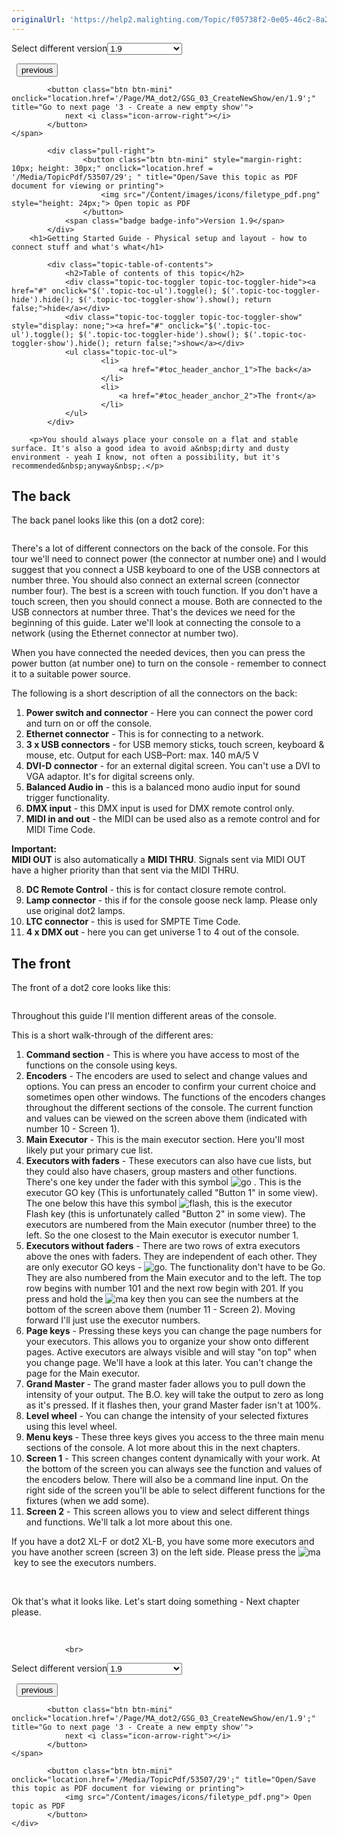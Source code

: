 ```yaml
---
originalUrl: 'https://help2.malighting.com/Topic/f05738f2-0e05-46c2-8a20-88c0852321e8/en'
---
```


<div class="topic-navigation">

<div class="pull-right">
	<span class="pull-left">


<div class="pull-left">
<form action="/Topic/SetCurrentVersionNumber" class="form-inline" id="frmTagSelector" method="post">	<span class="form-mini">
		<div class="input-prepend"><span class="add-on">Select different version</span><select autocomplete="off" id="versionNumberId" name="versionNumberId" onchange="$(this).closest('#frmTagSelector').submit();" style="width: 120px;"><option value="">- latest -</option>
<option value="3">1.1</option>
<option value="7">1.2</option>
<option value="12">1.3</option>
<option value="16">1.5</option>
<option selected="selected" value="29">1.9</option>
</select></div>
		<input data-val="true" data-val-number="The field Int32 must be a number." data-val-required="The Int32 field is required." id="ProductId" name="ProductId" type="hidden" value="28">
		<input id="CurrentGuid" name="CurrentGuid" type="hidden" value="f05738f2-0e05-46c2-8a20-88c0852321e8">
	</span>
</form></div>&nbsp;	</span>
	<span class="pull-right" style="white-space: nowrap;">
			<button class="btn btn-mini" onclick="location.href='/Page/MA_dot2/GSG_01_Introduction/en/1.9'; " title="Go to previous page '1 - Introduction'">
				<i class="icon-arrow-left"></i> previous
			</button>

			<button class="btn btn-mini" onclick="location.href='/Page/MA_dot2/GSG_03_CreateNewShow/en/1.9';" title="Go to next page '3 - Create a new empty show'">
				next <i class="icon-arrow-right"></i> 
			</button>
	</span>
</div>
<div class="clear-fix" style="margin-bottom: 10px"></div>
</div>

		
			<div class="pull-right">
					<button class="btn btn-mini" style="margin-right: 10px; height: 30px;" onclick="location.href = '/Media/TopicPdf/53507/29'; " title="Open/Save this topic as PDF document for viewing or printing">
						<img src="/Content/images/icons/filetype_pdf.png" style="height: 24px;"> Open topic as PDF
					</button>
				<span class="badge badge-info">Version 1.9</span>
			</div>
		<h1>Getting Started Guide - Physical setup and layout - how to connect stuff and what's what</h1>

			<div class="topic-table-of-contents">
				<h2>Table of contents of this topic</h2>
				<div class="topic-toc-toggler topic-toc-toggler-hide"><a href="#" onclick="$('.topic-toc-ul').toggle(); $('.topic-toc-toggler-hide').hide(); $('.topic-toc-toggler-show').show(); return false;">hide</a></div>
				<div class="topic-toc-toggler topic-toc-toggler-show" style="display: none;"><a href="#" onclick="$('.topic-toc-ul').toggle(); $('.topic-toc-toggler-hide').show(); $('.topic-toc-toggler-show').hide(); return false;">show</a></div>
				<ul class="topic-toc-ul">
						<li>
							<a href="#toc_header_anchor_1">The back</a>
						</li>
						<li>
							<a href="#toc_header_anchor_2">The front</a>
						</li>
				</ul>
			</div>

		<p>You should always place your console on a flat and stable surface. It's also a good idea to avoid a&nbsp;dirty and dusty environment - yeah I know, not often a possibility, but it's recommended&nbsp;anyway&nbsp;.</p>

<a name="toc_header_anchor_1" id="toc_header_anchor_1" class="topic-toc-item"></a><h2>The back</h2>

<p>The back panel looks like this (on a dot2 core):</p>

<p><img alt="" src="/Media/Image/Dot2_GettingStarted_PhysicalSetupAndLayout_01_1-1_2.png"></p>

<p>There's a lot of different connectors on the back of the console. For this tour we'll need to connect power (the connector at number one) and I would suggest that you connect a USB keyboard to one of the USB connectors at number three. You should also connect an external screen (connector number four). The best is a screen with touch function. If you don't have a touch screen, then you should connect a mouse. Both are connected to the USB connectors at number three. That's the devices we need for the beginning of this guide. Later we'll look at connecting the console to a network (using the&nbsp;Ethernet connector at number two). &nbsp;</p>

<p>When you have connected the needed devices, then you can press the power button (at number one) to turn on the console - remember to connect it to a suitable power source.</p>

<p>The following is a short description of all the connectors on the back:</p>

<ol>
	<li><strong>Power switch and connector</strong> - Here you can connect the power cord and turn on or off the console.</li>
	<li><strong>Ethernet connector</strong> - This is for connecting to a network.</li>
	<li><strong>3 x USB connectors</strong> - for USB memory sticks, touch screen, keyboard &amp; mouse, etc. Output for each USB–Port: max. 140 mA/5 V</li>
	<li><strong>DVI-D connector</strong> - for an external digital screen. You can't use a DVI to VGA adaptor. It's for digital screens only.</li>
	<li><strong>Balanced Audio in</strong> - this is a balanced mono audio input for sound trigger functionality.</li>
	<li><strong>DMX input</strong> - this DMX input is used for DMX remote control only.</li>
	<li><strong>MIDI in and out</strong> - the MIDI can be used also as a remote control and for MIDI Time Code.</li>
</ol>

<div class="important"><strong>Important:</strong><br>
<strong>MIDI OUT</strong> is also automatically a <strong>MIDI THRU</strong>. Signals sent via MIDI OUT have a higher priority than that sent via the MIDI THRU.&nbsp;</div>

<ol start="8">
	<li><strong>DC Remote Control</strong> - this is for contact closure remote control.</li>
	<li><strong>Lamp connector</strong> - this if for the console goose neck lamp. Please only use original&nbsp;dot2 lamps.</li>
	<li><strong>LTC&nbsp;connector</strong> - this is used for SMPTE&nbsp;Time Code.</li>
	<li><strong>4 x DMX out</strong> - here you can get universe 1 to 4 out of the console.</li>
</ol>

<a name="toc_header_anchor_2" id="toc_header_anchor_2" class="topic-toc-item"></a><h2>The front</h2>

<p>The front of a dot2 core looks like this:</p>

<p><img alt="" src="/Media/Image/Dot2_GettingStarted_PhysicalSetupAndLayout_TheFront_2.png"></p>

<p>Throughout this guide I'll mention different areas of the console.&nbsp;</p>

<p>This is a short walk-through of the different ares:</p>

<ol>
	<li><strong>Command section</strong> - This is where you have access to most of the functions on the console using keys.</li>
	<li><strong>Encoders</strong> - The encoders are used to select and change values and options. You can press an encoder to confirm your current choice and sometimes open other windows. The functions of the encoders changes throughout the different sections of the console. The current function and values can be viewed on the screen above them (indicated with number 10 - Screen 1).</li>
	<li><strong>Main Executor</strong> - This is the main executor section. Here you'll most likely put your primary cue list.</li>
	<li><strong>Executors with faders</strong> - These executors can also have cue lists, but they could also have chasers, group masters and other functions. There's one key under the fader with this symbol <span class="hardkey"><img alt="go" src="/Media/Mlg/go_1.png"></span> . This is the executor GO key (This is unfortunately called "Button 1" in some view). The one below this have this symbol <span class="hardkey"><img alt="flash" src="/Media/Mlg/flash_1.png"></span>, this is the executor Flash&nbsp;key (this is unfortunately called "Button 2" in some view). The executors are numbered from the Main executor (number three) to the left. So the one closest to the Main executor is executor number 1.</li>
	<li><strong>Executors without faders</strong> - There are two rows of extra executors above the ones with faders. They are independent&nbsp;of each other. They are only executor GO keys - <span class="hardkey"><img alt="go" src="/Media/Mlg/go_1.png"></span>. The functionality&nbsp;don't have to be Go. They are also numbered from the Main executor and to the left. The top row begins with number 101 and the next row begin with 201. If you press and hold the <span class="hardkey"><img alt="ma" src="/Media/Mlg/ma.png"></span> key then you can see the numbers at the bottom of the screen above them (number 11 - Screen 2). Moving forward I'll just use the executor numbers.&nbsp;</li>
	<li><strong>Page keys</strong> - Pressing these keys you can change the page numbers for your executors. This allows you to organize your show onto different pages. Active executors are always visible and will stay "on top" when you change page. We'll have a look at this later. You can't change the page for the Main executor.</li>
	<li><strong>Grand Master</strong> - The grand master fader allows you to pull down the intensity of your output. The <span class="hardkey">B.O.</span> key will take the output to zero as long as it's pressed. If it flashes then, your grand Master fader isn't at 100%.</li>
	<li><strong>Level wheel</strong> - You can change the intensity of your selected fixtures using this level wheel.</li>
	<li><strong>Menu keys </strong>- These three keys gives you access to the three main menu sections of the console. A lot more about this in the next chapters.</li>
	<li><strong>Screen 1</strong> - This screen changes content dynamically with your work. At the bottom of the screen you can always see the function and values of the encoders below. There will also be a command line input. On the right side of the screen you'll be able to select different functions for the fixtures (when we add some).</li>
	<li><strong>Screen 2</strong> - This screen allows you to view and select different things and functions. We'll talk a lot more about this one.</li>
</ol>

<p>If you have a dot2 XL-F or dot2 XL-B, you have some more executors and you have another screen (screen 3) on the left side. Please press the&nbsp;<span class="hardkey"><img alt="ma" src="/Media/Mlg/ma.png"></span>&nbsp;key to see the executors numbers.</p>

<p>&nbsp;</p>

<p>Ok that's what it looks like. Let's start doing something - Next chapter please.&nbsp;</p>

<p>&nbsp;</p>


				<br>
<div class="topic-navigation">

<div class="pull-right">
	<span class="pull-left">


<div class="pull-left">
<form action="/Topic/SetCurrentVersionNumber" class="form-inline" id="frmTagSelector" method="post">	<span class="form-mini">
		<div class="input-prepend"><span class="add-on">Select different version</span><select autocomplete="off" id="versionNumberId" name="versionNumberId" onchange="$(this).closest('#frmTagSelector').submit();" style="width: 120px;"><option value="">- latest -</option>
<option value="3">1.1</option>
<option value="7">1.2</option>
<option value="12">1.3</option>
<option value="16">1.5</option>
<option selected="selected" value="29">1.9</option>
</select></div>
		<input data-val="true" data-val-number="The field Int32 must be a number." data-val-required="The Int32 field is required." id="ProductId" name="ProductId" type="hidden" value="28">
		<input id="CurrentGuid" name="CurrentGuid" type="hidden" value="f05738f2-0e05-46c2-8a20-88c0852321e8">
	</span>
</form></div>&nbsp;	</span>
	<span class="pull-right" style="white-space: nowrap;">
			<button class="btn btn-mini" onclick="location.href='/Page/MA_dot2/GSG_01_Introduction/en/1.9'; " title="Go to previous page '1 - Introduction'">
				<i class="icon-arrow-left"></i> previous
			</button>

			<button class="btn btn-mini" onclick="location.href='/Page/MA_dot2/GSG_03_CreateNewShow/en/1.9';" title="Go to next page '3 - Create a new empty show'">
				next <i class="icon-arrow-right"></i> 
			</button>
	</span>
</div>
	<div class="clear-fix"></div>
	<div class="pull-right">
	
			<button class="btn btn-mini" onclick="location.href='/Media/TopicPdf/53507/29';" title="Open/Save this topic as PDF document for viewing or printing">
				<img src="/Content/images/icons/filetype_pdf.png"> Open topic as PDF
			</button>
	</div>
<div class="clear-fix" style="margin-bottom: 10px"></div>
</div>

	
